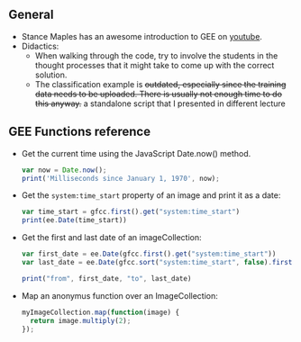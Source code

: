 ## General

- Stance Maples has an awesome introduction to GEE on [youtube](https://youtu.be/oAElakLgCdA).
- Didactics: 
  - When walking through the code, try to involve the students in the thought processes that it might take to come up with the correct solution.
  - The classification example is ~~outdated, especially since the training data needs to be uploaded. There is usually not enough time to do this anyway.~~ a standalone script that I presented in different lecture


## GEE Functions reference


- Get the current time using the JavaScript Date.now() method.
  
  ```js
  var now = Date.now();
  print('Milliseconds since January 1, 1970', now);
  ```

- Get the `system:time_start` property of an image and print it as a date:

  ```js
  var time_start = gfcc.first().get("system:time_start")
  print(ee.Date(time_start))
  ```

- Get the first and last date of an imageCollection:

  ```js
  var first_date = ee.Date(gfcc.first().get("system:time_start"))
  var last_date = ee.Date(gfcc.sort("system:time_start", false).first().get("system:time_start"))

  print("from", first_date, "to", last_date)
  ```


- Map an anonymus function over an ImageCollection:

  ```js
  myImageCollection.map(function(image) {
    return image.multiply(2);
  });
  ```
  
